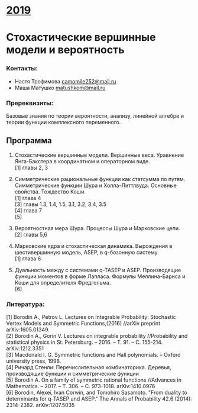 # [__2019__](./README.md)

# Стохастические вершинные модели и вероятность

### Контакты:
* Настя Трофимова <camomile252@mail.ru>
* Маша Матушко <matushkom@mail.ru>

### Пререквизиты:
Базовые знания по теории вероятности, анализу, линейной алгебре и теории функции комплексного переменного.

## Программа

1. Стохастические вершинные модели. Вершинные веса. Уравнение Янга-Бакстера в координатном и операторном виде.  
[1] главы 2, 3  


2. Симметрические рациональные функции как статсумма по путям. Симметрические функции Шура и Холла-Литтлвуда. Основные свойства. Тождество Коши.  
[1] глава 4  
[3] главы 1.3, 1.4, 1.5, 3.1, 3.2, 3.4, 3.5  
[4] глава 7  
[5]  


3. Вероятностная мера Шура. Процессы Шура и Марковские цепи.  
[2] главы 5,6  


4. Марковские ядра и стохастическая динамика. Вырождения в шестивершинную модель,  ASEP, в q-бозонную систему.  
[1] глава 6  


5. Дуальность между с системами q-TASEP и ASEP. Производящие функции моментов в форме Лапласа. Формулы Меллина-Барнса и Коши для определителя Фредгольма.  
[6]  


### Литература:  
[1] Borodin A., Petrov L. Lectures on Integrable Probability: Stochastic Vertex Models and Symmetric Functions,(2016) //arXiv preprint arXiv:1605.01349.  
[2] Borodin A., Gorin V. Lectures on integrable probability //Probability and statistical physics in St. Petersburg. – 2016. – Т. 91. – С. 155-214. arXiv:1212.3351  
[3] Macdonald I. G. Symmetric functions and Hall polynomials. – Oxford university press, 1998.  
[4] Ричард Стенли: Перечислительная комбинаторика. Деревья, производящие функции и симметрические функции  
[5] Borodin A. On a family of symmetric rational functions //Advances in Mathematics. – 2017. – Т. 306. – С. 973-1018. arXiv:1410.0976  
[6] Borodin, Alexei, Ivan Corwin, and Tomohiro Sasamoto. "From duality to determinants for q-TASEP and ASEP." The Annals of Probability 42.6 (2014): 2314-2382. arXiv:1207.5035  

